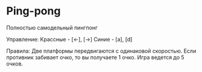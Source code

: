 # Ping-pong
Полностью самодельный пингпонг

Управление:
Крассные - [←], [→]
Синие - [a], [d]

Правила:
Две платформы передвигаются с одинаковой скоростью. 
Если противник забивает очко, то вы получаете 1 очко. 
Игра ведется до 5 очков.
